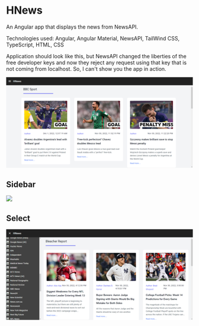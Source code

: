 # HNews

An Angular app that displays the news from NewsAPI.

Technologies used: Angular, Angular Material, NewsAPI, TailWind CSS, TypeScript, HTML, CSS

Application should look like this, but NewsAPI changed the liberties of the free developer keys and now they reject any request using that key that is not coming from localhost. So, I can't show you the app in action.

<img src="/src/assets/main-page2.png" >

## Sidebar

<img src="/src/assets/main-page.png.png" >

## Select 
<img src="/src/assets/selectedNews.png">


